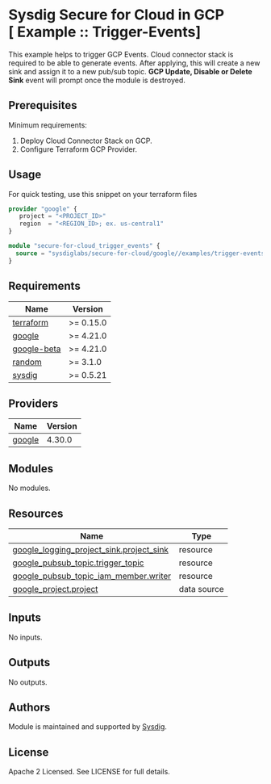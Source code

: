 # Sysdig Secure for Cloud in GCP<br/>[ Example :: Trigger-Events]
This example helps to trigger GCP Events. Cloud connector stack is required to be able to generate events.
After applying, this will create a new sink and assign it to a new pub/sub topic. **GCP Update, Disable or Delete Sink** event will prompt once the module is destroyed.

## Prerequisites

Minimum requirements:
1. Deploy Cloud Connector Stack on GCP.
2. Configure Terraform GCP Provider.

## Usage

For quick testing, use this snippet on your terraform files

```terraform
provider "google" {
   project = "<PROJECT_ID>"
   region  = "<REGION_ID>; ex. us-central1"
}

module "secure-for-cloud_trigger_events" {
  source = "sysdiglabs/secure-for-cloud/google//examples/trigger-events"
}
```

<!-- BEGINNING OF PRE-COMMIT-TERRAFORM DOCS HOOK -->
## Requirements

| Name | Version |
|------|---------|
| <a name="requirement_terraform"></a> [terraform](#requirement\_terraform) | >= 0.15.0 |
| <a name="requirement_google"></a> [google](#requirement\_google) | >= 4.21.0 |
| <a name="requirement_google-beta"></a> [google-beta](#requirement\_google-beta) | >= 4.21.0 |
| <a name="requirement_random"></a> [random](#requirement\_random) | >= 3.1.0 |
| <a name="requirement_sysdig"></a> [sysdig](#requirement\_sysdig) | >= 0.5.21 |

## Providers

| Name | Version |
|------|---------|
| <a name="provider_google"></a> [google](#provider\_google) | 4.30.0 |

## Modules

No modules.

## Resources

| Name | Type |
|------|------|
| [google_logging_project_sink.project_sink](https://registry.terraform.io/providers/hashicorp/google/latest/docs/resources/logging_project_sink) | resource |
| [google_pubsub_topic.trigger_topic](https://registry.terraform.io/providers/hashicorp/google/latest/docs/resources/pubsub_topic) | resource |
| [google_pubsub_topic_iam_member.writer](https://registry.terraform.io/providers/hashicorp/google/latest/docs/resources/pubsub_topic_iam_member) | resource |
| [google_project.project](https://registry.terraform.io/providers/hashicorp/google/latest/docs/data-sources/project) | data source |

## Inputs

No inputs.

## Outputs

No outputs.
<!-- END OF PRE-COMMIT-TERRAFORM DOCS HOOK -->

## Authors

Module is maintained and supported by [Sysdig](https://github.com/sysdiglabs/terraform-google-secure-for-cloud).

## License

Apache 2 Licensed. See LICENSE for full details.
